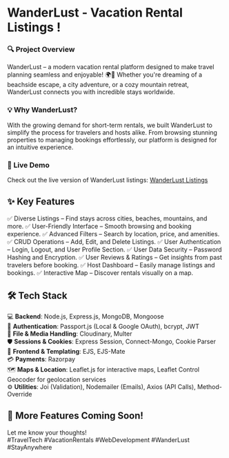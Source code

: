 # WanderLust - Vacation Rental Listings !

### 🔍 Project Overview

WanderLust – a modern vacation rental platform designed to make travel planning seamless and enjoyable! 🌍🏡 Whether you're dreaming of a beachside escape, a city adventure, or a cozy mountain retreat, WanderLust connects you with incredible stays worldwide.

### 💡 Why WanderLust?

With the growing demand for short-term rentals, we built WanderLust to simplify the process for travelers and hosts alike. From browsing stunning properties to managing bookings effortlessly, our platform is designed for an intuitive experience.

### 🔗 Live Demo

Check out the live version of WanderLust listings: [WanderLust Listings](https://wanderlust-hl3w.onrender.com/listings)

## ✨ Key Features

✅ Diverse Listings – Find stays across cities, beaches, mountains, and more. 
✅ User-Friendly Interface – Smooth browsing and booking experience. 
✅ Advanced Filters – Search by location, price, and amenities. 
✅ CRUD Operations – Add, Edit, and Delete Listings. 
✅ User Authentication – Login, Logout, and User Profile Section. 
✅ User Data Security – Password Hashing and Encryption. 
✅ User Reviews & Ratings – Get insights from past travelers before booking. 
✅ Host Dashboard – Easily manage listings and bookings. 
✅ Interactive Map – Discover rentals visually on a map.

## 🛠 Tech Stack

💻 **Backend**: Node.js, Express.js, MongoDB, Mongoose\
🔐 **Authentication**: Passport.js (Local & Google OAuth), bcrypt, JWT\
📁 **File & Media Handling**: Cloudinary, Multer\
🛡️ **Sessions & Cookies**: Express Session, Connect-Mongo, Cookie Parser\
🎨 **Frontend & Templating**: EJS, EJS-Mate\
💳 **Payments**: Razorpay\
🗺️ **Maps & Location**: Leaflet.js for interactive maps, Leaflet Control Geocoder for geolocation services\
⚙️ **Utilities**: Joi (Validation), Nodemailer (Emails), Axios (API Calls), Method-Override

## 🚀 More Features Coming Soon!

Let me know your thoughts!\
\#TravelTech #VacationRentals #WebDevelopment #WanderLust #StayAnywhere
